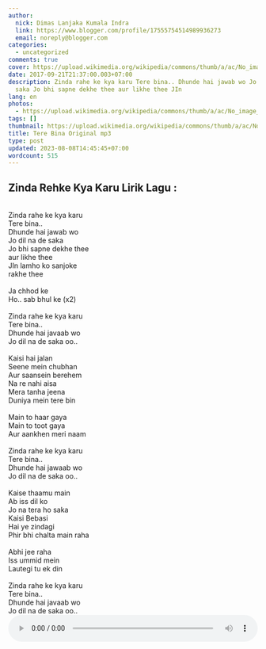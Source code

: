 ```yaml
---
author:
  nick: Dimas Lanjaka Kumala Indra
  link: https://www.blogger.com/profile/17555754514989936273
  email: noreply@blogger.com
categories:
  - uncategorized
comments: true
cover: https://upload.wikimedia.org/wikipedia/commons/thumb/a/ac/No_image_available.svg/2048px-No_image_available.svg.png
date: 2017-09-21T21:37:00.003+07:00
description: Zinda rahe ke kya karu Tere bina.. Dhunde hai jawab wo Jo dil na de
  saka Jo bhi sapne dekhe thee aur likhe thee JIn
lang: en
photos:
  - https://upload.wikimedia.org/wikipedia/commons/thumb/a/ac/No_image_available.svg/2048px-No_image_available.svg.png
tags: []
thumbnail: https://upload.wikimedia.org/wikipedia/commons/thumb/a/ac/No_image_available.svg/2048px-No_image_available.svg.png
title: Tere Bina Original mp3
type: post
updated: 2023-08-08T14:45:45+07:00
wordcount: 515
---
```


<h2>    Zinda Rehke Kya Karu Lirik Lagu : </h2><br><div>Zinda rahe ke kya karu     <br>Tere bina..     <br>Dhunde hai jawab wo     <br>Jo dil na de saka     <br>Jo bhi sapne dekhe thee     <br>aur likhe thee     <br>JIn lamho ko sanjoke     <br>rakhe thee     <br><br>Ja chhod ke     <br>Ho.. sab bhul ke (x2)     <br><br>Zinda rahe ke kya karu     <br>Tere bina..     <br>Dhunde hai javaab wo     <br>Jo dil na de saka oo..     <br><br>Kaisi hai jalan     <br>Seene mein chubhan     <br>Aur saansein berehem     <br>Na re nahi aisa     <br>Mera tanha jeena     <br>Duniya mein tere bin     <br><br>Main to haar gaya     <br>Main to toot gaya     <br>Aur aankhen meri naam     <br><br>Zinda rahe ke kya karu     <br>Tere bina..     <br>Dhunde hai jawaab wo     <br>Jo dil na de saka oo..     <br><br>Kaise thaamu main     <br>Ab iss dil ko     <br>Jo na tera ho saka     <br>Kaisi Bebasi     <br>Hai ye zindagi     <br>Phir bhi chalta main raha     <br><br>Abhi jee raha     <br>Iss ummid mein     <br>Lautegi tu ek din     <br><br>Zinda rahe ke kya karu     <br>Tere bina..     <br>Dhunde hai javaab wo     <br>Jo dil na de saka oo.. </div><div class="container"><audio autoplay="" controls="" loop="" preload="metadata" style="width: 100%;align:center;text-align:center"> <source src="https://www.webmanajemen.com/terebina.mp3" type="audio/mpeg"> Your browser does not support the audio element. </audio></div>